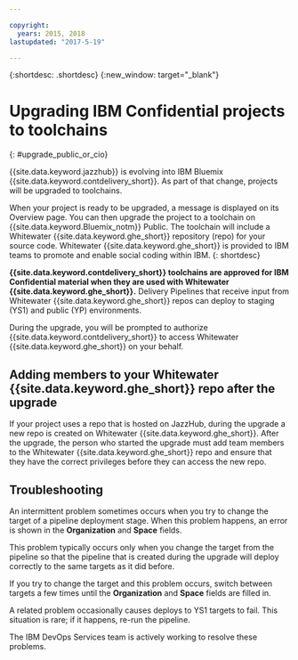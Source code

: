 ```yaml
---

copyright:
  years: 2015, 2018
lastupdated: "2017-5-19"

---
```


{:shortdesc: .shortdesc}
{:new_window: target="_blank"}

# Upgrading IBM Confidential projects to toolchains 
{: #upgrade_public_or_cio}

{{site.data.keyword.jazzhub}} is evolving into IBM Bluemix {{site.data.keyword.contdelivery_short}}. As part of that change, projects will be upgraded to toolchains.

When your project is ready to be upgraded, a message is displayed on its Overview page. You can then upgrade the project to a toolchain on {{site.data.keyword.Bluemix_notm}} Public. The toolchain will include a Whitewater {{site.data.keyword.ghe_short}} repository (repo) for your source code. Whitewater {{site.data.keyword.ghe_short}} is provided to IBM teams to promote and enable social coding within IBM. 
{: shortdesc}

**{{site.data.keyword.contdelivery_short}} toolchains are approved for IBM Confidential material when they are used with Whitewater {{site.data.keyword.ghe_short}}.** Delivery Pipelines that receive input from Whitewater {{site.data.keyword.ghe_short}} repos can deploy to staging (YS1) and public (YP) environments.

During the upgrade, you will be prompted to authorize {{site.data.keyword.contdelivery_short}} to access Whitewater {{site.data.keyword.ghe_short}} on your behalf.

## Adding members to your Whitewater {{site.data.keyword.ghe_short}} repo after the upgrade

If your project uses a repo that is hosted on JazzHub, during the upgrade a new repo is created on Whitewater {{site.data.keyword.ghe_short}}. After the upgrade, the person who started the upgrade must add team members to the Whitewater {{site.data.keyword.ghe_short}} repo and ensure that they have the correct privileges before they can access the new repo.

## Troubleshooting

An intermittent problem sometimes occurs when you try to change the target of a pipeline deployment stage. When this problem happens, an error is shown in the **Organization** and **Space** fields.

This problem typically occurs only when you change the target from the pipeline so that the pipeline that is created during the upgrade will deploy correctly to the same targets as it did before.

If you try to change the target and this problem occurs, switch between targets a few times until the **Organization** and **Space** fields are filled in.

A related problem occasionally causes deploys to YS1 targets to fail. This situation is rare; if it happens, re-run the pipeline.

The IBM DevOps Services team is actively working to resolve these problems.
